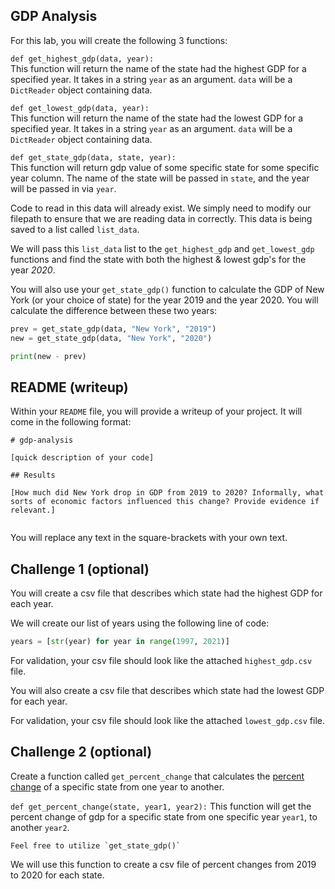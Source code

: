 ## GDP Analysis 

For this lab, you will create the following 3 functions:

`def get_highest_gdp(data, year):`  
  This function will return the name of the state had the highest GDP for a specified year. It takes in a string `year` as an argument. `data` will be a `DictReader` object containing data.  

`def get_lowest_gdp(data, year):`  
  This function will return the name of the state had the lowest GDP for a specified year. It takes in a string `year` as an argument. `data` will be a `DictReader` object containing data.  

`def get_state_gdp(data, state, year):`  
  This function will return gdp value of some specific state for some specific year column. The name of the state will be passed in `state`, and the year will be passed in via `year`.

Code to read in this data will already exist. We simply need to modify our filepath to ensure that we are reading data in correctly. This data is being saved to a list called `list_data`.

We will pass this `list_data` list to the `get_highest_gdp` and `get_lowest_gdp` functions and find the state with both the highest & lowest gdp's for the year *2020*.

You will also use your `get_state_gdp()` function to calculate the GDP of New York (or your choice of state) for the year 2019 and the year 2020. You will calculate the difference between these two years:

```python
prev = get_state_gdp(data, "New York", "2019")
new = get_state_gdp(data, "New York", "2020")

print(new - prev)
```

## README (writeup)

Within your `README` file, you will provide a writeup of your project. It will come in the following format:

```
# gdp-analysis

[quick description of your code]

## Results

[How much did New York drop in GDP from 2019 to 2020? Informally, what sorts of economic factors influenced this change? Provide evidence if relevant.]


```

You will replace any text in the square-brackets with your own text.

## Challenge 1 (optional)

You will create a csv file that describes which state had the highest GDP for each year.

We will create our list of years using the following line of code:

```python
years = [str(year) for year in range(1997, 2021)]
```

For validation, your csv file should look like the attached `highest_gdp.csv` file.

You will also create a csv file that describes which state had the lowest GDP for each year.

For validation, your csv file should look like the attached `lowest_gdp.csv` file.

## Challenge 2 (optional)
 
Create a function called `get_percent_change` that calculates the [percent change](https://www.investopedia.com/terms/p/percentage-change.asp) of a specific state from one year to another. 

`def get_percent_change(state, year1, year2):`
    This function will get the percent change of gdp for a specific state from one specific year `year1`, to another `year2`.

    Feel free to utilize `get_state_gdp()`

We will use this function to create a csv file of percent changes from 2019 to 2020 for each state.
  
